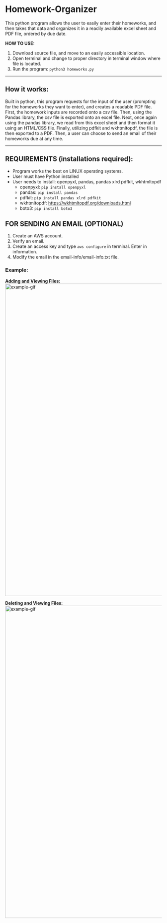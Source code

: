 # Homework-Organizer
This python program allows the user to easily enter their homeworks, and then takes that data and organizes it in a readily available excel sheet and PDF file, ordered by due date.

**HOW TO USE:**
1. Download source file, and move to an easily accessible location.
2. Open terminal and change to proper directory in terminal window where file is located.
3. Run the program: `python3 homeworks.py`

---

## How it works:
Built in python, this program requests for the input of the user (prompting for the homeworks they want to enter), and creates a readable PDF file. First, the homework inputs are recorded onto a csv file. Then, using the Pandas library, the csv file is exported onto an excel file. Next, once again using the pandas library, we read from this excel sheet and then format it using an HTML/CSS file. Finally, utilizing pdfkit and wkhtmltopdf, the file is then exported to a PDF. Then, a user can choose to send an email of their homeworks due at any time.

---

## REQUIREMENTS (installations required):
- Program works the best on LINUX operating systems.
- User must have Python installed
- User needs to install: openpyxl, pandas, pandas xlrd pdfkit, wkhtmltopdf
  - openpyxl: `pip install openpyxl`
  - pandas: `pip install pandas`
  - pdfkit: `pip install pandas xlrd pdfkit`
  - wkhtmltopdf: https://wkhtmltopdf.org/downloads.html
  - boto3: `pip install boto3`

## FOR SENDING AN EMAIL (OPTIONAL)
1. Create an AWS account.
2. Verify an email.
3. Create an access key and type `aws configure` in terminal. Enter in information.
4. Modify the email in the email-info/email-info.txt file.

### Example:
**Adding and Viewing Files:**
<img src="http://g.recordit.co/7s5Jn5s5eG.gif" width="1000" alt="example-gif"/>

**Deleting and Viewing Files:**
<img src="http://g.recordit.co/Xvsb5Dv8XG.gif" width="1000" alt="example-gif"/>
